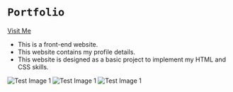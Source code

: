 # `Portfolio`
[Visit Me](https://2510lucky.github.io/portfolio/index.html)
- This is a front-end website.
- This website contains my profile details.
- This website is designed as a basic project to implement my HTML and CSS skills.


![Test Image 1](image/img-3.jpg)
![Test Image 1](image/img-1.jpg)
![Test Image 1](image/img-2.jpg)


